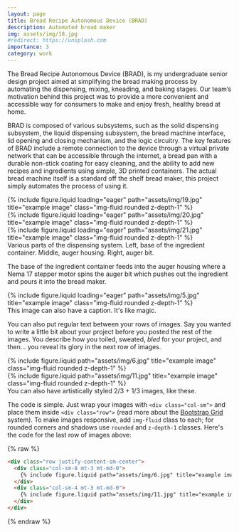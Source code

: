 ```yaml
---
layout: page
title: Bread Recipe Autonomous Device (BRAD)
description: Automated bread maker 
img: assets/img/18.jpg
#redirect: https://unsplash.com
importance: 3
category: work
---
```


The Bread Recipe Autonomous Device (BRAD), is my undergraduate senior design project aimed at simplifying the bread making process by automating the dispensing, mixing, kneading, and baking stages. Our team’s motivation behind this project was to provide a more convenient and accessible way for consumers to make and enjoy fresh, healthy bread at home.

BRAD is composed of various subsystems, such as the solid dispensing subsystem, the liquid dispensing subsystem, the bread machine interface, lid opening and closing mechanism, and the logic circuitry. The key features of BRAD include a remote connection to the device through a virtual private network that can be accessible through the internet, a bread pan with a durable non-stick coating for easy cleaning, and the ability to add new recipes and ingredients using simple, 3D printed containers. The actual bread machine itself is a standard off the shelf bread maker, this project simply automates the process of using it. 

<div class="row">
    <div class="col-sm mt-3 mt-md-0">
        {% include figure.liquid loading="eager" path="assets/img/19.jpg" title="example image" class="img-fluid rounded z-depth-1" %}
    </div>
    <div class="col-sm mt-3 mt-md-0">
        {% include figure.liquid loading="eager" path="assets/img/20.jpg" title="example image" class="img-fluid rounded z-depth-1" %}
    </div>
    <div class="col-sm mt-3 mt-md-0">
        {% include figure.liquid loading="eager" path="assets/img/21.jpg" title="example image" class="img-fluid rounded z-depth-1" %}
    </div>
</div>
<div class="caption">
    Various parts of the dispensing system. Left, base of the ingredient container. Middle, auger housing. Right, auger bit. 
</div>

The base of the ingredient container feeds into the auger housing where a Nema 17 stepper motor spins the auger bit which pushes out the ingredient and pours it into the bread maker. 

<div class="row">
    <div class="col-sm mt-3 mt-md-0">
        {% include figure.liquid loading="eager" path="assets/img/5.jpg" title="example image" class="img-fluid rounded z-depth-1" %}
    </div>
</div>
<div class="caption">
    This image can also have a caption. It's like magic.
</div>

You can also put regular text between your rows of images.
Say you wanted to write a little bit about your project before you posted the rest of the images.
You describe how you toiled, sweated, _bled_ for your project, and then... you reveal its glory in the next row of images.

<div class="row justify-content-sm-center">
    <div class="col-sm-8 mt-3 mt-md-0">
        {% include figure.liquid path="assets/img/6.jpg" title="example image" class="img-fluid rounded z-depth-1" %}
    </div>
    <div class="col-sm-4 mt-3 mt-md-0">
        {% include figure.liquid path="assets/img/11.jpg" title="example image" class="img-fluid rounded z-depth-1" %}
    </div>
</div>
<div class="caption">
    You can also have artistically styled 2/3 + 1/3 images, like these.
</div>

The code is simple.
Just wrap your images with `<div class="col-sm">` and place them inside `<div class="row">` (read more about the <a href="https://getbootstrap.com/docs/4.4/layout/grid/">Bootstrap Grid</a> system).
To make images responsive, add `img-fluid` class to each; for rounded corners and shadows use `rounded` and `z-depth-1` classes.
Here's the code for the last row of images above:

{% raw %}

```html
<div class="row justify-content-sm-center">
  <div class="col-sm-8 mt-3 mt-md-0">
    {% include figure.liquid path="assets/img/6.jpg" title="example image" class="img-fluid rounded z-depth-1" %}
  </div>
  <div class="col-sm-4 mt-3 mt-md-0">
    {% include figure.liquid path="assets/img/11.jpg" title="example image" class="img-fluid rounded z-depth-1" %}
  </div>
</div>
```

{% endraw %}
